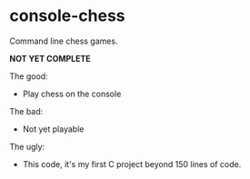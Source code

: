 # console-chess

Command line chess games. 

**NOT YET COMPLETE**

The good:
* Play chess on the console

The bad:
* Not yet playable

The ugly:
* This code, it's my first C project beyond 150 lines of code.
